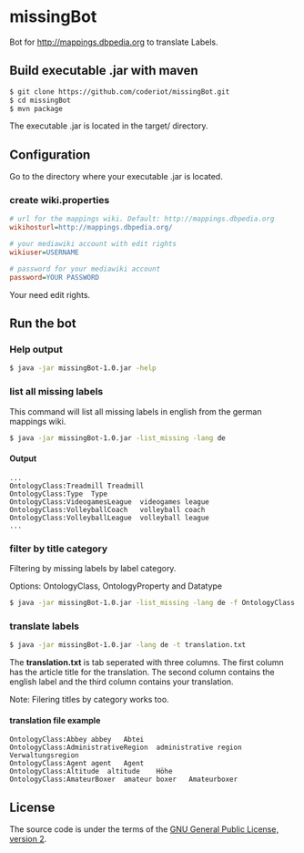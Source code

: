 missingBot
==========

Bot for http://mappings.dbpedia.org to translate Labels.

## Build executable .jar with maven
```sh
$ git clone https://github.com/coderiot/missingBot.git
$ cd missingBot
$ mvn package
```

The executable .jar is located in the target/ directory.

## Configuration
Go to the directory where your executable .jar is located.

### create wiki.properties
```ini
# url for the mappings wiki. Default: http://mappings.dbpedia.org
wikihosturl=http://mappings.dbpedia.org/

# your mediawiki account with edit rights
wikiuser=USERNAME

# password for your mediawiki account
password=YOUR PASSWORD
```

Your need edit rights.

## Run the bot

### Help output
```sh
$ java -jar missingBot-1.0.jar -help
```

### list all missing labels

This command will list all missing labels in english
from the german mappings wiki.

```sh
$ java -jar missingBot-1.0.jar -list_missing -lang de
```

#### Output
```
...
OntologyClass:Treadmill	Treadmill
OntologyClass:Type	Type
OntologyClass:VideogamesLeague	videogames league
OntologyClass:VolleyballCoach	volleyball coach
OntologyClass:VolleyballLeague	volleyball league
...
```

### filter by title category

Filtering by missing labels by label category.

Options: OntologyClass, OntologyProperty and Datatype

```sh
$ java -jar missingBot-1.0.jar -list_missing -lang de -f OntologyClass
```

### translate labels
```sh
$ java -jar missingBot-1.0.jar -lang de -t translation.txt
```

The **translation.txt** is tab seperated with three columns.
The first column has the article title for the translation.
The second column contains the english label and the third
column contains your translation.

Note: Filering titles by category works too.

#### translation file example
```
OntologyClass:Abbey	abbey	Abtei
OntologyClass:AdministrativeRegion	administrative region	Verwaltungsregion
OntologyClass:Agent	agent	Agent
OntologyClass:Altitude	altitude	Höhe
OntologyClass:AmateurBoxer	amateur boxer	Amateurboxer
```

## License

The source code is under the terms of the [GNU General Public License, version 2](http://www.gnu.org/licenses/gpl-2.0.html).
